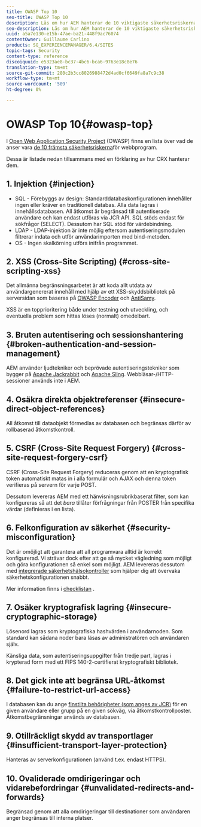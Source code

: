 ```yaml
---
title: OWASP Top 10
seo-title: OWASP Top 10
description: Läs om hur AEM hanterar de 10 viktigaste säkerhetsriskerna i OWASP.
seo-description: Läs om hur AEM hanterar de 10 viktigaste säkerhetsriskerna i OWASP.
uuid: a5a7e130-e15b-47ae-ba21-448f9ac76074
contentOwner: Guillaume Carlino
products: SG_EXPERIENCEMANAGER/6.4/SITES
topic-tags: Security
content-type: reference
discoiquuid: e5323ae8-bc37-4bc6-bca6-9763e18c8e76
translation-type: tm+mt
source-git-commit: 280c2b3cc8026988472d4ad0cf6649fa8a7c9c38
workflow-type: tm+mt
source-wordcount: '509'
ht-degree: 0%

---
```



# OWASP Top 10{#owasp-top}

I [Open Web Application Security Project](https://www.owasp.org) (OWASP) finns en lista över vad de anser vara [de 10 främsta säkerhetsriskerna](https://www.owasp.org/index.php/OWASP_Top_Ten_Project)för webbprogram.

Dessa är listade nedan tillsammans med en förklaring av hur CRX hanterar dem.

## 1. Injektion {#injection}

* SQL - Förebyggs av design: Standarddatabaskonfigurationen innehåller ingen eller kräver en traditionell databas. Alla data lagras i innehållsdatabasen. All åtkomst är begränsad till autentiserade användare och kan endast utföras via JCR API. SQL stöds endast för sökfrågor (SELECT). Dessutom har SQL stöd för värdebindning.
* LDAP - LDAP-injektion är inte möjlig eftersom autentiseringsmodulen filtrerar indata och utför användarimporten med bind-metoden.
* OS - Ingen skalkörning utförs inifrån programmet.

## 2. XSS (Cross-Site Scripting) {#cross-site-scripting-xss}

Det allmänna begränsningsarbetet är att koda allt utdata av användargenererat innehåll med hjälp av ett XSS-skyddsbibliotek på serversidan som baseras på [OWASP Encoder](https://www.owasp.org/index.php/OWASP_Java_Encoder_Project) och [AntiSamy](https://www.owasp.org/index.php/Category:OWASP_AntiSamy_Project).

XSS är en topprioritering både under testning och utveckling, och eventuella problem som hittas löses (normalt) omedelbart.

## 3. Bruten autentisering och sessionshantering {#broken-authentication-and-session-management}

AEM använder ljudtekniker och beprövade autentiseringstekniker som bygger på [Apache Jackrabbit](https://jackrabbit.apache.org/) och [Apache Sling](https://sling.apache.org/). Webbläsar-/HTTP-sessioner används inte i AEM.

## 4. Osäkra direkta objektreferenser {#insecure-direct-object-references}

All åtkomst till dataobjekt förmedlas av databasen och begränsas därför av rollbaserad åtkomstkontroll.

## 5. CSRF (Cross-Site Request Forgery) {#cross-site-request-forgery-csrf}

CSRF (Cross-Site Request Forgery) reduceras genom att en kryptografisk token automatiskt matas in i alla formulär och AJAX och denna token verifieras på servern för varje POST.

Dessutom levereras AEM med ett hänvisningsrubrikbaserat filter, som kan konfigureras så att det *bara* tillåter förfrågningar från POSTER från specifika värdar (definieras i en lista).

## 6. Felkonfiguration av säkerhet {#security-misconfiguration}

Det är omöjligt att garantera att all programvara alltid är korrekt konfigurerad. Vi strävar dock efter att ge så mycket vägledning som möjligt och göra konfigurationen så enkel som möjligt. AEM levereras dessutom med [integrerade säkerhetshälsokontroller](/help/sites-administering/operations-dashboard.md) som hjälper dig att övervaka säkerhetskonfigurationen snabbt.

Mer information finns i [checklistan](/help/sites-administering/security-checklist.md) .

## 7. Osäker kryptografisk lagring {#insecure-cryptographic-storage}

Lösenord lagras som kryptografiska hashvärden i användarnoden. Som standard kan sådana noder bara läsas av administratören och användaren själv.

Känsliga data, som autentiseringsuppgifter från tredje part, lagras i krypterad form med ett FIPS 140-2-certifierat kryptografiskt bibliotek.

## 8. Det gick inte att begränsa URL-åtkomst {#failure-to-restrict-url-access}

I databasen kan du ange [finstilta behörigheter (som anges av JCR)](https://docs.adobe.com/content/docs/en/spec/jcr/2.0/16_Access_Control_Management.html) för en given användare eller grupp på en given sökväg, via åtkomstkontrollposter. Åtkomstbegränsningar används av databasen.

## 9. Otillräckligt skydd av transportlager {#insufficient-transport-layer-protection}

Hanteras av serverkonfigurationen (använd t.ex. endast HTTPS).

## 10. Ovaliderade omdirigeringar och vidarebefordringar {#unvalidated-redirects-and-forwards}

Begränsad genom att alla omdirigeringar till destinationer som användaren anger begränsas till interna platser.

